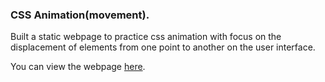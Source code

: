 ### CSS Animation(movement).

Built a static webpage to practice css animation with focus on
the displacement of elements from one point 
to another on the user interface.

You can view the webpage [here](https://bryantigwebuike.github.io/css_animation_mario_driving/).
